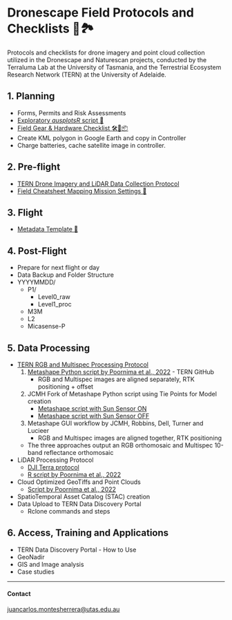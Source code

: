 # Dronescape Field Protocols and Checklists 🚁🏞️

Protocols and checklists for drone imagery and point cloud collection utilized in the Dronescape and Naturescan projects, conducted by the Terraluma Lab at the University of Tasmania, and the Terrestrial Ecosystem Research Network (TERN) at the University of Adelaide.

## 1. Planning

- Forms, Permits and Risk Assessments
- [Exploratory *ausplotsR* script 🔎](Files/ausplotsR_exploratory.R)
- [Field Gear & Hardware Checklist 🛠️🚁📦](Files/TERN-FieldGear-Checklist.md)
- Create KML polygon in Google Earth and copy in Controller
- Charge batteries, cache satellite image in controller.

## 2. Pre-flight
- [TERN Drone Imagery and LiDAR Data Collection Protocol](https://www.tern.org.au/data-collection-protocols/)
- [Field Cheatsheet Mapping Mission Settings 🚁](Files/TERN-Mapping-Mission-Settings.md)

## 3. Flight

- [Metadata Template 📝](Files/TERN-Metadata-Drone-Flight.md)

## 4. Post-Flight
- Prepare for next flight or day
- Data Backup and Folder Structure
-   YYYYMMDD/
    - P1/
        - Level0_raw
        - Level1_proc
    - M3M
    - L2
    - Micasense-P

## 5. Data Processing
- [TERN RGB and Multispec Processing Protocol](https://www.tern.org.au/data-collection-protocols/)
    1. [Metashape Python script by Poornima et al., 2022](https://github.com/ternaustralia/drone_metashape) - TERN GitHub
        - RGB and Multispec images are aligned separately, RTK positioning + offset
    2. JCMH Fork of Metashape Python script using Tie Points for Model creation
        - [Metashape script with Sun Sensor ON](Files/JCMH_metashape_proc.py)
        - [Metashape script with Sun Sensor OFF](Files/JCMH_metashape_proc_nosunsensor.py)
    3. Metashape GUI workflow by JCMH, Robbins, Dell, Turner and Lucieer
        - RGB and Multispec images are aligned together, RTK positioning
    - The three approaches output an RGB orthomosaic and Multispec 10-band reflectance orthomosaic
- LiDAR Processing Protocol
    - [DJI Terra protocol](https://www.tern.org.au/data-collection-protocols/)
    - [R script by Poornima et al., 2022](https://github.com/ternaustralia/drone_lidar)
- Cloud Optimized GeoTiffs and Point Clouds
    - [Script by Poornima et al., 2022](https://github.com/ternaustralia/drone_imagery)
- SpatioTemporal Asset Catalog (STAC) creation
- Data Upload to TERN Data Discovery Portal
    - Rclone commands and steps

## 6. Access, Training and Applications
- TERN Data Discovery Portal - How to Use
- GeoNadir
- GIS and Image analysis
- Case studies

---
#### Contact
juancarlos.montesherrera@utas.edu.au
